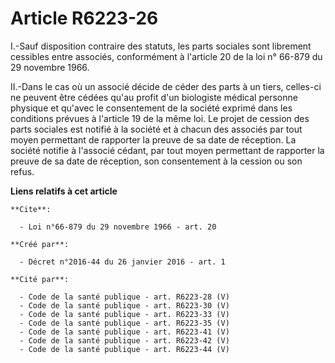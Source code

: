 # Article R6223-26

I.-Sauf disposition contraire des statuts, les parts sociales sont librement cessibles entre associés, conformément à
l'article 20 de la loi n° 66-879 du 29 novembre 1966. 

II.-Dans le cas où un associé décide de céder des parts à un tiers, celles-ci ne peuvent être cédées qu'au profit d'un
biologiste médical personne physique et qu'avec le consentement de la société exprimé dans les conditions prévues à l'article
19 de la même loi. Le projet de cession des parts sociales est notifié à la société et à chacun des associés par tout moyen
permettant de rapporter la preuve de sa date de réception. La société notifie à l'associé cédant, par tout moyen permettant
de rapporter la preuve de sa date de réception, son consentement à la cession ou son refus.

**Liens relatifs à cet article**

	**Cite**:

	  - Loi n°66-879 du 29 novembre 1966 - art. 20

	**Créé par**:

	  - Décret n°2016-44 du 26 janvier 2016 - art. 1

	**Cité par**:

	  - Code de la santé publique - art. R6223-28 (V)
	  - Code de la santé publique - art. R6223-30 (V)
	  - Code de la santé publique - art. R6223-33 (V)
	  - Code de la santé publique - art. R6223-35 (V)
	  - Code de la santé publique - art. R6223-41 (V)
	  - Code de la santé publique - art. R6223-42 (V)
	  - Code de la santé publique - art. R6223-44 (V)

